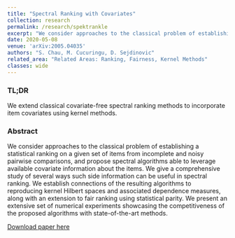 ```yaml
---
title: "Spectral Ranking with Covariates"
collection: research
permalink: /research/spektrankle
excerpt: "We consider approaches to the classical problem of establishing a statistical ranking on a given set of items from incomplete and noisy pairwise comparisons, and propose spectral algorithms able to leverage available covariate information about the items through the lens of reproducing kernel Hilbert spaces. "
date: 2020-05-08
venue: 'arXiv:2005.04035'
authors: "S. Chau, M. Cucuringu, D. Sejdinovic"
related_area: "Related Areas: Ranking, Fairness, Kernel Methods"
classes: wide
---
```

### TL;DR
We extend classical covariate-free spectral ranking methods to incorporate item covariates using kernel methods.

### Abstract
We consider approaches to the classical problem of establishing a statistical ranking on a given set of items from incomplete and noisy pairwise comparisons, and propose spectral algorithms able to leverage available covariate information about the items. We give a comprehensive study of several ways such side information can be useful in spectral ranking. We establish connections of the resulting algorithms to reproducing kernel Hilbert spaces and associated dependence measures, along with an extension to fair ranking using statistical parity. We present an extensive set of numerical experiments showcasing the competitiveness of the proposed algorithms with state-of-the-art methods.

[Download paper here](https://arxiv.org/abs/2005.04035)